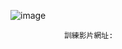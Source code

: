 ![image](https://user-images.githubusercontent.com/114141277/211717939-f7fe00a4-c21d-4d6a-ba66-1ed63cb47158.png)
                
                訓練影片網址:
              
